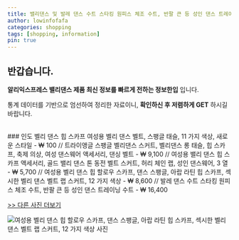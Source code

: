 ```yaml
---
title: 밸리댄스 및 발레 댄스 수트 스타킹 원피스 체조 수트, 반팔 큰 등 성인 댄스 트레이닝 수트 
author: lowinfofafa
categories: shopping
tags: [shopping, information]
pin: true
---
```


## 반갑습니다. 

**알리익스프레스 밸리댄스 제품 최신 정보를 빠르게 전하는 정보한입** 입니다.

통계 데이터를 기반으로 엄선하여 정리한 자료이니, **확인하신 후 저렴하게 GET** 하시길 바랍니다.

<br >
### 인도 벨리 댄스 힙 스카프 여성용 벨리 댄스 벨트, 스팽글 태슬, 11 가지 색상, 새로운 스타일  - ₩ 100 // 트라이앵글 스팽글 벨리댄스 스커트, 벨리댄스 롱 태슬, 힙 스카프, 축제 의상, 여성 댄스웨어 액세서리, 댄싱 벨트  - ₩ 9,100 // 여성용 밸리 댄스 힙 스카프 액세서리, 골드 밸리 댄스 톤 동전 벨트 스커트, 허리 체인 랩, 성인 댄스웨어, 3 열  - ₩ 5,700 // 여성용 벨리 댄스 힙 할로우 스카프, 댄스 스팽글, 아랍 라틴 힙 스카프, 섹시한 벨리 댄스 벨트 랩 스커트, 12 가지 색상  - ₩ 8,600 // 발레 댄스 수트 스타킹 원피스 체조 수트, 반팔 큰 등 성인 댄스 트레이닝 수트  - ₩ 16,400

[>> 다른 사진 더보기](https://alongwithus.com/밸리댄스-8482)

![여성용 벨리 댄스 힙 할로우 스카프, 댄스 스팽글, 아랍 라틴 힙 스카프, 섹시한 벨리 댄스 벨트 랩 스커트, 12 가지 색상  사진](https://ae04.alicdn.com/kf/Sc1ea216cab474e1a9ac1be26a7d49947M/Belly-Dance-Hip-Hollow-Scarf-Wemen-Scarf-Dance-Sequins-Arabic-Latin-Hip-Scarf-Sexy-Belly-Dance.jpg)
                        